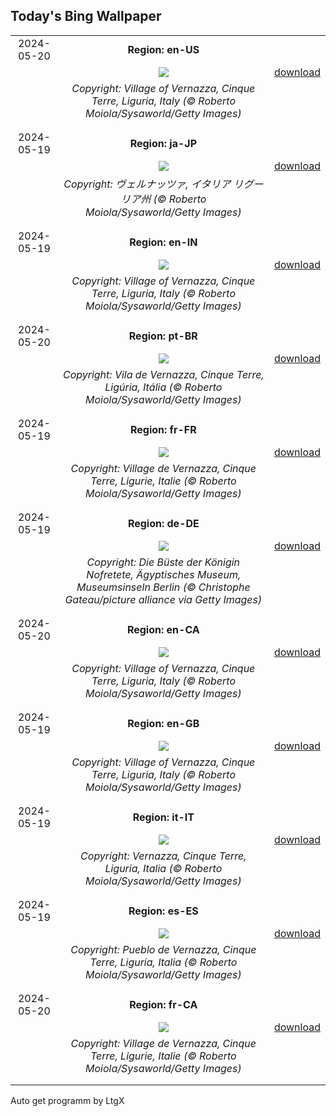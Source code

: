 ## Today's Bing Wallpaper
|      |      |      |
| :----: | :----: | :----: |
|2024-05-20|**Region: en-US**||
||![](https://www.bing.com/th?id=OHR.VernazzaItaly_EN-US2643430613_UHD.jpg&pid=hp&w=1152&h=648&rs=1&c=4)| [download](https://www.bing.com/th?id=OHR.VernazzaItaly_EN-US2643430613_UHD.jpg)|
||*Copyright: Village of Vernazza, Cinque Terre, Liguria, Italy (© Roberto Moiola/Sysaworld/Getty Images)*
||
|||
|2024-05-19|**Region: ja-JP**||
||![](https://www.bing.com/th?id=OHR.VernazzaItaly_JA-JP0110983802_UHD.jpg&pid=hp&w=1152&h=648&rs=1&c=4)| [download](https://www.bing.com/th?id=OHR.VernazzaItaly_JA-JP0110983802_UHD.jpg)|
||*Copyright: ヴェルナッツァ, イタリア リグーリア州 (© Roberto Moiola/Sysaworld/Getty Images)*
||
|||
|2024-05-19|**Region: en-IN**||
||![](https://www.bing.com/th?id=OHR.VernazzaItaly_EN-IN5043240233_UHD.jpg&pid=hp&w=1152&h=648&rs=1&c=4)| [download](https://www.bing.com/th?id=OHR.VernazzaItaly_EN-IN5043240233_UHD.jpg)|
||*Copyright: Village of Vernazza, Cinque Terre, Liguria, Italy (© Roberto Moiola/Sysaworld/Getty Images)*
||
|||
|2024-05-20|**Region: pt-BR**||
||![](https://www.bing.com/th?id=OHR.VernazzaItaly_PT-BR0108995686_UHD.jpg&pid=hp&w=1152&h=648&rs=1&c=4)| [download](https://www.bing.com/th?id=OHR.VernazzaItaly_PT-BR0108995686_UHD.jpg)|
||*Copyright: Vila de Vernazza, Cinque Terre, Ligúria, Itália (© Roberto Moiola/Sysaworld/Getty Images)*
||
|||
|2024-05-19|**Region: fr-FR**||
||![](https://www.bing.com/th?id=OHR.VernazzaItaly_FR-FR7493796283_UHD.jpg&pid=hp&w=1152&h=648&rs=1&c=4)| [download](https://www.bing.com/th?id=OHR.VernazzaItaly_FR-FR7493796283_UHD.jpg)|
||*Copyright: Village de Vernazza, Cinque Terre, Ligurie, Italie (© Roberto Moiola/Sysaworld/Getty Images)*
||
|||
|2024-05-19|**Region: de-DE**||
||![](https://www.bing.com/th?id=OHR.NefertitiMuseum_DE-DE7400530006_UHD.jpg&pid=hp&w=1152&h=648&rs=1&c=4)| [download](https://www.bing.com/th?id=OHR.NefertitiMuseum_DE-DE7400530006_UHD.jpg)|
||*Copyright: Die Büste der Königin Nofretete, Ägyptisches Museum, Museumsinseln Berlin (© Christophe Gateau/picture alliance via Getty Images)*
||
|||
|2024-05-20|**Region: en-CA**||
||![](https://www.bing.com/th?id=OHR.VernazzaItaly_EN-CA4571085041_UHD.jpg&pid=hp&w=1152&h=648&rs=1&c=4)| [download](https://www.bing.com/th?id=OHR.VernazzaItaly_EN-CA4571085041_UHD.jpg)|
||*Copyright: Village of Vernazza, Cinque Terre, Liguria, Italy (© Roberto Moiola/Sysaworld/Getty Images)*
||
|||
|2024-05-19|**Region: en-GB**||
||![](https://www.bing.com/th?id=OHR.VernazzaItaly_EN-GB4204136839_UHD.jpg&pid=hp&w=1152&h=648&rs=1&c=4)| [download](https://www.bing.com/th?id=OHR.VernazzaItaly_EN-GB4204136839_UHD.jpg)|
||*Copyright: Village of Vernazza, Cinque Terre, Liguria, Italy (© Roberto Moiola/Sysaworld/Getty Images)*
||
|||
|2024-05-19|**Region: it-IT**||
||![](https://www.bing.com/th?id=OHR.VernazzaItaly_IT-IT4901627475_UHD.jpg&pid=hp&w=1152&h=648&rs=1&c=4)| [download](https://www.bing.com/th?id=OHR.VernazzaItaly_IT-IT4901627475_UHD.jpg)|
||*Copyright: Vernazza, Cinque Terre, Liguria, Italia (© Roberto Moiola/Sysaworld/Getty Images)*
||
|||
|2024-05-19|**Region: es-ES**||
||![](https://www.bing.com/th?id=OHR.VernazzaItaly_ES-ES4215156011_UHD.jpg&pid=hp&w=1152&h=648&rs=1&c=4)| [download](https://www.bing.com/th?id=OHR.VernazzaItaly_ES-ES4215156011_UHD.jpg)|
||*Copyright: Pueblo de Vernazza, Cinque Terre, Liguria, Italia (© Roberto Moiola/Sysaworld/Getty Images)*
||
|||
|2024-05-20|**Region: fr-CA**||
||![](https://www.bing.com/th?id=OHR.VernazzaItaly_FR-CA3474515912_UHD.jpg&pid=hp&w=1152&h=648&rs=1&c=4)| [download](https://www.bing.com/th?id=OHR.VernazzaItaly_FR-CA3474515912_UHD.jpg)|
||*Copyright: Village de Vernazza, Cinque Terre, Ligurie, Italie (© Roberto Moiola/Sysaworld/Getty Images)*
||
|||

Auto get programm by LtgX

